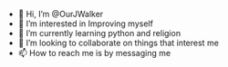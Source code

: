 - 👋 Hi, I’m @OurJWalker
- 👀 I’m interested in Improving myself
- 🌱 I’m currently learning python and religion
- 💞️ I’m looking to collaborate on things that interest me
- 📫 How to reach me is by messaging me

<!---
OurJWalker/OurJWalker is a ✨ special ✨ repository because its `README.md` (this file) appears on your GitHub profile.
You can click the Preview link to take a look at your changes.
--->
